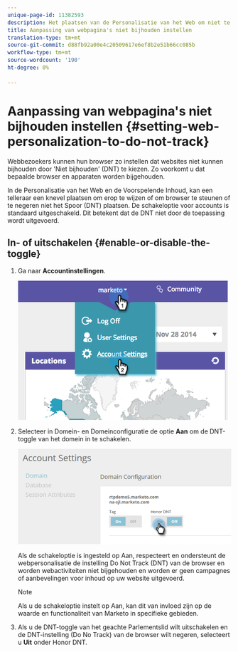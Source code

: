 ```yaml
---
unique-page-id: 11382593
description: Het plaatsen van de Personalisatie van het Web om niet te volgen - Marketo Docs - de Documentatie van het Product
title: Aanpassing van webpagina's niet bijhouden instellen
translation-type: tm+mt
source-git-commit: d88fb92a00e4c20509617e6ef8b2e51b66cc085b
workflow-type: tm+mt
source-wordcount: '190'
ht-degree: 0%

---
```



# Aanpassing van webpagina&#39;s niet bijhouden instellen {#setting-web-personalization-to-do-not-track}

Webbezoekers kunnen hun browser zo instellen dat websites niet kunnen bijhouden door &#39;Niet bijhouden&#39; (DNT) te kiezen. Zo voorkomt u dat bepaalde browser en apparaten worden bijgehouden.

In de Personalisatie van het Web en de Voorspelende Inhoud, kan een telleraar een knevel plaatsen om erop te wijzen of om browser te steunen of te negeren niet het Spoor (DNT) plaatsen. De schakeloptie voor accounts is standaard uitgeschakeld. Dit betekent dat de DNT niet door de toepassing wordt uitgevoerd.

## In- of uitschakelen {#enable-or-disable-the-toggle}

1. Ga naar **Accountinstellingen**.

   ![](assets/image2014-12-1-23-3a3-3a12.png)

1. Selecteer in Domein- en Domeinconfiguratie de optie **Aan** om de DNT-toggle van het domein in te schakelen.

   ![](assets/two-1.png)

   Als de schakeloptie is ingesteld op Aan, respecteert en ondersteunt de webpersonalisatie de instelling Do Not Track (DNT) van de browser en worden webactiviteiten niet bijgehouden en worden er geen campagnes of aanbevelingen voor inhoud op uw website uitgevoerd.

   >[!NOTE]
   >
   >Als u de schakeloptie instelt op Aan, kan dit van invloed zijn op de waarde en functionaliteit van Marketo in specifieke gebieden.

1. Als u de DNT-toggle van het geachte Parlementslid wilt uitschakelen en de DNT-instelling (Do No Track) van de browser wilt negeren, selecteert u **Uit** onder Honor DNT.

